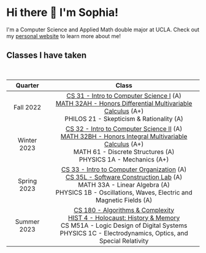 # Hi there 👋 I'm Sophia!

I'm a Computer Science and Applied Math double major at UCLA. Check out my [personal website](https://sophiasharif.com/) to learn more about me!

<h2>Classes I have taken</h2>
<br>

|   Quarter   |                                                                    Class                                                                    |
| :---------: | :-----------------------------------------------------------------------------------------------------------------------------------------: |
| Fall 2022 | [CS 31 - Intro to Computer Science I](https://github.com/sophiasharif/cs-31) (A) <br> [MATH 32AH - Honors Differential Multivariable Calculus](https://github.com/sophiasharif/honors-multivariable-calculus) (A+) <br> PHILOS 21 - Skepticism & Rationality (A)
| Winter 2023 | [CS 32 - Intro to Computer Science II](https://github.com/sophiasharif/cs-32) (A) <br> [MATH 32BH - Honors Integral Multivariable Calculus](https://github.com/sophiasharif/honors-multivariable-calculus) (A+) <br> MATH 61 - Discrete Structures (A) <br> PHYSICS 1A - Mechanics (A+)                   
|  Spring 2023  | [CS 33 - Intro to Computer Organization](https://github.com/sophiasharif/CS33) (A) <br> [CS 35L - Software Construction Lab](https://github.com/sophiasharif/CS35L) (A) <br> MATH 33A - Linear Algebra (A) <br> PHYSICS 1B - Oscillations, Waves, Electric and Magnetic Fields (A)   
| Summer 2023 | [CS 180 - Algorithms & Complexity](https://github.com/sophiasharif/CS180) <br> [HIST 4 - Holocaust: History & Memory](https://github.com/sophiasharif/HIST5) <br> CS M51A - Logic Design of Digital Systems <br> PHYSICS 1C - Electrodynamics, Optics, and Special Relativity 

